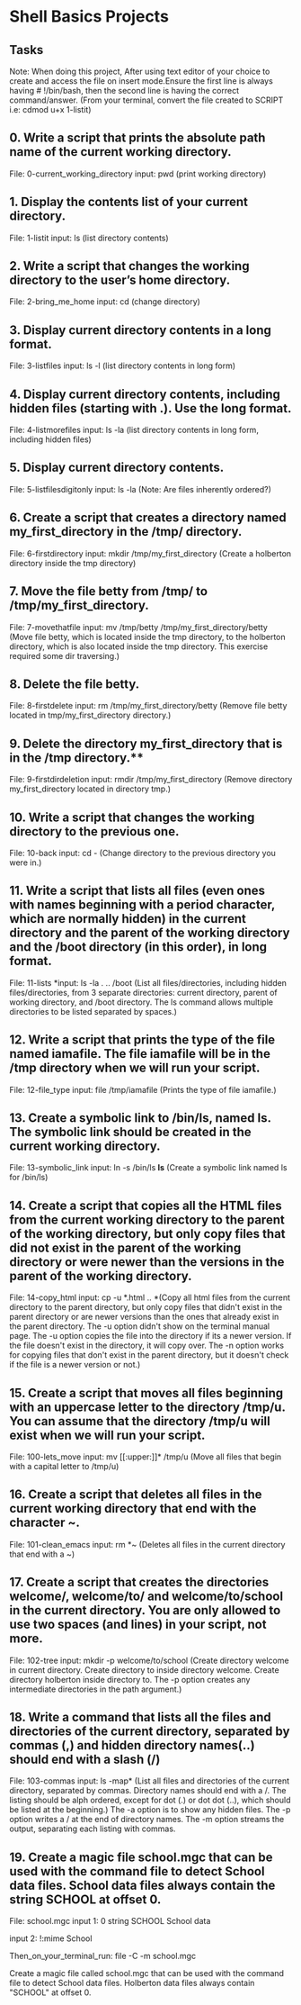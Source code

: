 # Shell Basics Projects
## Tasks
Note: When doing this project, After using text editor of your choice to create and access the file on insert mode.Ensure the first line is always having # !/bin/bash, then the second line is having the correct command/answer.
(From your terminal, convert the file created to SCRIPT i.e: cdmod u+x 1-listit)

## 0. Write a script that prints the absolute path name of the current working directory.
File: 0-current_working_directory
input: pwd (print working directory)

## 1. Display the contents list of your current directory.
File: 1-listit
input: ls (list directory contents)

## 2. Write a script that changes the working directory to the user’s home directory.
File: 2-bring_me_home
input: cd (change directory)

## 3. Display current directory contents in a long format.
File: 3-listfiles
input: ls -l (list directory contents in long form)

## 4. Display current directory contents, including hidden files (starting with .). Use the long format.
File: 4-listmorefiles
input: ls -la (list directory contents in long form, including hidden files)

## 5. Display current directory contents.
File: 5-listfilesdigitonly
input:  ls -la (Note: Are files inherently ordered?)

## 6. Create a script that creates a directory named my_first_directory in the /tmp/ directory.
File: 6-firstdirectory
input: mkdir /tmp/my_first_directory (Create a holberton directory inside the tmp directory)

## 7. Move the file betty from /tmp/ to /tmp/my_first_directory.
File: 7-movethatfile
input: mv /tmp/betty /tmp/my_first_directory/betty (Move file betty, which is located inside the tmp directory, to the holberton directory, which is also located inside the tmp directory. This exercise required some dir traversing.)

## 8. Delete the file betty.
File: 8-firstdelete
input: rm /tmp/my_first_directory/betty (Remove file betty located in tmp/my_first_directory directory.)

## 9. Delete the directory my_first_directory that is in the /tmp directory.**
File: 9-firstdirdeletion
input: rmdir /tmp/my_first_directory (Remove directory my_first_directory located in directory tmp.)

## 10. Write a script that changes the working directory to the previous one.
File: 10-back
input: cd - (Change directory to the previous directory you were in.)

## 11. Write a script that lists all files (even ones with names beginning with a period character, which are normally hidden) in the current directory and the parent of the working directory and the /boot directory (in this order), in long format.
File: 11-lists
*input: ls -la . .. /boot (List all files/directories, including hidden files/directories, from 3 separate directories: current directory, parent of working directory, and /boot directory. The ls command allows multiple directories to be listed separated by spaces.)

## 12. Write a script that prints the type of the file named iamafile. The file iamafile will be in the /tmp directory when we will run your script.
File: 12-file_type
input: file /tmp/iamafile (Prints the type of file iamafile.)

## 13. Create a symbolic link to /bin/ls, named ls. The symbolic link should be created in the current working directory.
File: 13-symbolic_link
input: ln -s /bin/ls __ls__ (Create a symbolic link named ls for /bin/ls)

## 14. Create a script that copies all the HTML files from the current working directory to the parent of the working directory, but only copy files that did not exist in the parent of the working directory or were newer than the versions in the parent of the working directory.
File: 14-copy_html
input: cp -u *.html .. *(Copy all html files from the current directory to the parent directory, but only copy files that didn't exist in the parent directory or are newer versions than the ones that already exist in the parent directory. The -u option didn't show on the terminal manual page. The -u option copies the file into the directory if its a newer version. If the file doesn't exist in the directory, it will copy over. The -n option works for copying files that don't exist in the parent directory, but it doesn't check if the file is a newer version or not.)

## 15. Create a script that moves all files beginning with an uppercase letter to the directory /tmp/u. You can assume that the directory /tmp/u will exist when we will run your script.
File: 100-lets_move
input: mv [[:upper:]]* /tmp/u (Move all files that begin with a capital letter to /tmp/u)

## 16. Create a script that deletes all files in the current working directory that end with the character ~.
File: 101-clean_emacs
input: rm *~ (Deletes all files in the current directory that end with a ~)

## 17. Create a script that creates the directories welcome/, welcome/to/ and welcome/to/school in the current directory. You are only allowed to use two spaces (and lines) in your script, not more.
File: 102-tree
input: mkdir -p welcome/to/school (Create directory welcome in current directory. Create directory to inside directory welcome. Create directory holberton inside directory to. The -p option creates any intermediate directories in the path argument.)

## 18. Write a command that lists all the files and directories of the current directory, separated by commas (,) and hidden directory names(..) should end with a slash (/)
File: 103-commas
input:  ls -map* (List all files and directories of the current directory, separated by commas. Directory names should end with a /. The listing should be alph ordered, except for dot (.) or dot dot (..), which should be listed at the beginning.) The -a option is to show any hidden files. The -p option writes a / at the end of directory names. The -m option streams the output, separating each listing with commas.

## 19. Create a magic file school.mgc that can be used with the command file to detect School data files. School data files always contain the string SCHOOL at offset 0.
File: school.mgc
input 1: 0 string SCHOOL School data

input 2: !:mime School

Then_on_your_terminal_run: file -C -m school.mgc

Create a magic file called school.mgc that can be used with the command file to detect School data files. Holberton data files always contain "SCHOOL" at offset 0.

